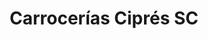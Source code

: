 ---
title: "Carrocerías Ciprés SC"
url: /rivas-vaciamadrid/carrocerias-cipres-sc/
shop: Autowerkstatt
---